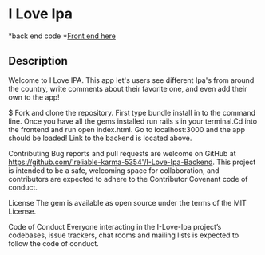 
# I Love Ipa 
*back end code 
*[Front end here](https://github.com/kurwitz3/Js-Project-Frontend)

## Description

Welcome to I Love IPA. This app let's users see different Ipa's from around the country,
write comments about their favorite one, and even add their own to the app!

$ Fork and clone the repository. First type bundle install in to the command line. Once you have all the gems installed run rails s in your terminal.Cd into the frontend and run open index.html. Go to localhost:3000 and the app should be loaded! Link to the backend is located above.

Contributing Bug reports and pull requests are welcome on GitHub at https://github.com/'reliable-karma-5354'/I-Love-Ipa-Backend. This project is intended to be a safe, welcoming space for collaboration, and contributors are expected to adhere to the Contributor Covenant code of conduct.

License The gem is available as open source under the terms of the MIT License.

Code of Conduct Everyone interacting in the I-Love-Ipa project’s codebases, issue trackers, chat rooms and mailing lists is expected to follow the code of conduct.



